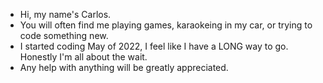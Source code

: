- Hi, my name's Carlos.
- You will often find me playing games, karaokeing in my car, or trying to code something new.
- I started coding May of 2022, I feel like I have a LONG way to go. Honestly I'm all about the wait.
- Any help with anything will be greatly appreciated.


<!---
itsacaf/itsacaf is a ✨ special ✨ repository because its `README.md` (this file) appears on your GitHub profile.
You can click the Preview link to take a look at your changes.
--->
